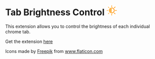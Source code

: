 # Tab Brightness Control ![alt text](https://raw.githubusercontent.com/Lakshya2610/tab-brightness-control/master/public/icon32.png)
This extension allows you to control the brightness of each individual chrome tab.

Get the extension <a href="https://chrome.google.com/webstore/detail/tab-brightness-control/emdjkjjpeognjdnapljkfnihhgblekde">here</a>

<div>
Icons made by 
<a href="https://www.flaticon.com/authors/freepik" title="Freepik">Freepik</a> 
from <a href="https://www.flaticon.com/" title="Flaticon">www.flaticon.com</a>
</div>
